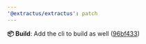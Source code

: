 ```yaml
---
'@extractus/extractus': patch
---
```


**📦 Build**: Add the cli to build as well ([96bf433](https://github.com/extractus/extractus/commit/96bf433))
